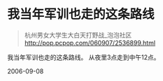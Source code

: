 # 我当年军训也走的这条路线

> 杭州男女大学生大白天打野战_泡泡社区
> http://pop.pcpop.com/060907/2536899.html

我当年军训也走的这条路线。
从夜里3点走到中午12点。

2006-09-08